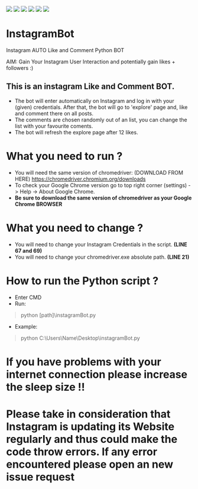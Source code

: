
  
![](https://img.shields.io/badge/author-Radu%20Lepadatu-brightgreen) ![](https://img.shields.io/badge/language-Python-brightgreen) ![](https://img.shields.io/github/issues/Radulepy/InstagramBot) ![](https://img.shields.io/github/forks/Radulepy/InstagramBot) ![](https://img.shields.io/github/stars/Radulepy/InstagramBot) ![](https://img.shields.io/github/license/Radulepy/InstagramBot)

# InstagramBot
Instagram AUTO Like and Comment Python BOT 

AIM: Gain Your Instagram User Interaction and potentially gain likes + followers :) 

## This is an instagram Like and Comment BOT. 

- The bot will enter automatically on Instagram and log in with your (given) credentials. After that, the bot will go to 'explore' page and, like and comment there on all posts.
- The comments are chosen randomly out of an list, you can change the list with your favourite coments.
- The bot will refresh the explore page after 12 likes.


# What you need to run ?
- You will need the same version of chromedriver: (DOWNLOAD FROM HERE) https://chromedriver.chromium.org/downloads
- To check your Google Chrome version go to top right corner (settings) -> Help -> About Google Chrome.
- **Be sure to download the same version of chromedriver as your Google Chrome BROWSER**

# What you need to change ?
- You will need to change your Instagram Credentials in the script. **(LINE 67 and 69)**
- You will need to change your chromedriver.exe absolute path. **(LINE 21)**

# How to run the Python script ?
- Enter CMD 
- Run: 
> python [path]\instagramBot.py
- Example: 
> python C:\Users\Name\Desktop\instagramBot.py

# If you have problems with your internet connection please increase the sleep size !!

# Please take in consideration that Instagram is updating its Website regularly and thus could make the code throw errors. If any error encountered please open an new issue request
